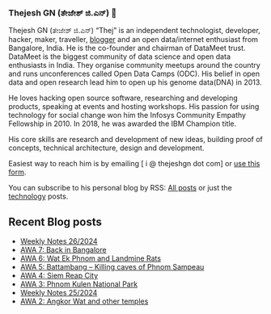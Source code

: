 ### Thejesh GN (ತೇಜೇಶ್ ಜಿ.ಎನ್) 👋

Thejesh GN (ತೇಜೇಶ್ ಜಿ.ಎನ್) “Thej” is an independent technologist, developer, hacker, maker, traveller, [blogger](https://thejeshgn.com/) and an open data/internet enthusiast from Bangalore, India. He is the co-founder and chairman of DataMeet trust. DataMeet is the biggest community of data science and open data enthusiasts in India. They organise community meetups around the country and runs unconferences called Open Data Camps (ODC). His belief in open data and open research lead him to open up his genome data(DNA) in 2013.

He loves hacking open source software, researching and developing products, speaking at events and hosting workshops. His passion for using technology for social change won him the Infosys Community Empathy Fellowship in 2010. In 2018, he was awarded the IBM Champion title.

His core skills are research and development of new ideas, building proof of concepts, technical architecture, design and development.

Easiest way to reach him is by emailing [ i @ thejeshgn dot com] or [use this form](https://thejeshgn.com/contact/).

You can subscribe to his personal blog by RSS: [All posts](https://feeds.thejeshgn.com/thejeshgn) or just the [technology](https://feeds.thejeshgn.com/technology) posts.

## Recent Blog posts
<!-- BLOG-POST-LIST:START -->
- [Weekly Notes 26/2024](https://thejeshgn.com/2024/06/28/weekly-notes-26-2024/)
- [AWA 7: Back in Bangalore](https://thejeshgn.com/2024/06/27/awa-7-back-in-bangalore/)
- [AWA 6: Wat Ek Phnom and Landmine Rats](https://thejeshgn.com/2024/06/25/awa-6-wat-ek-phnom-and-landmine-rats/)
- [AWA 5: Battambang – Killing caves of Phnom Sampeau](https://thejeshgn.com/2024/06/24/awa-5-battambang-killing-caves-of-phnom-sampeau/)
- [AWA 4: Siem Reap City](https://thejeshgn.com/2024/06/23/awa-4-siem-reap-city/)
- [AWA 3: Phnom Kulen National Park](https://thejeshgn.com/2024/06/22/awa-3-phnom-kulen-national-park/)
- [Weekly Notes 25/2024](https://thejeshgn.com/2024/06/21/weekly-notes-25-2024/)
- [AWA 2: Angkor Wat and other temples](https://thejeshgn.com/2024/06/21/awa-2-angkor-wat-and-other-temples/)
<!-- BLOG-POST-LIST:END -->
